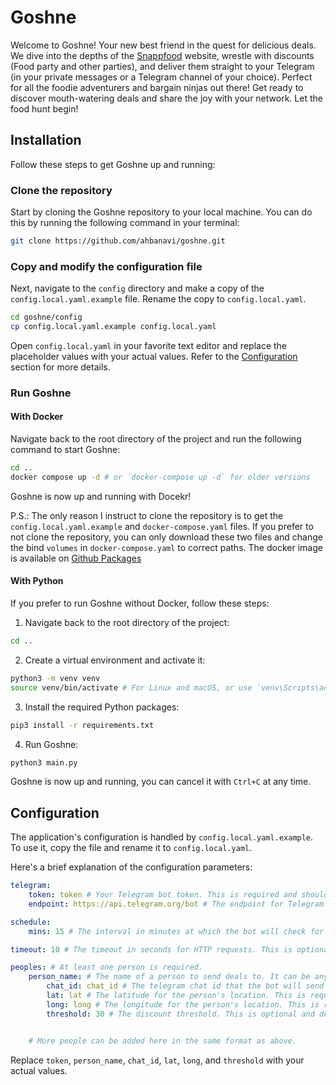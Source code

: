 # Goshne

Welcome to Goshne! Your new best friend in the quest for delicious deals. We dive into the depths of the [Snappfood](https://snappfood.ir/) website, wrestle with discounts (Food party and other parties), and deliver them straight to your Telegram (in your private messages or a Telegram channel of your choice). Perfect for all the foodie adventurers and bargain ninjas out there! Get ready to discover mouth-watering deals and share the joy with your network. Let the food hunt begin!

## Installation

Follow these steps to get Goshne up and running:

### Clone the repository

Start by cloning the Goshne repository to your local machine. You can do this by running the following command in your terminal:

```bash
git clone https://github.com/ahbanavi/goshne.git
```

### Copy and modify the configuration file

Next, navigate to the `config` directory and make a copy of the `config.local.yaml.example` file. Rename the copy to `config.local.yaml`.

```bash
cd goshne/config
cp config.local.yaml.example config.local.yaml
```

Open `config.local.yaml` in your favorite text editor and replace the placeholder values with your actual values. Refer to the [Configuration](#configuration) section for more details.

### Run Goshne

#### With Docker

Navigate back to the root directory of the project and run the following command to start Goshne:

```bash
cd ..
docker compose up -d # or `docker-compose up -d` for older versions
```

Goshne is now up and running with Docekr!

P.S.: The only reason I instruct to clone the repository is to get the `config.local.yaml.example` and `docker-compose.yaml` files. If you prefer to not clone the repository, you can only download these two files and change the bind `volumes` in `docker-compose.yaml` to correct paths. The docker image is available on [Github Packages](https://github.com/ahbanavi/goshne/pkgs/container/goshne)

#### With Python

If you prefer to run Goshne without Docker, follow these steps:

1. Navigate back to the root directory of the project:

```bash
cd ..
```

2. Create a virtual environment and activate it:

```bash
python3 -m venv venv
source venv/bin/activate # For Linux and macOS, or use `venv\Scripts\activate.bat` for windows cmd and `venv\Scripts\Activate.ps1` for powershell.
```

3. Install the required Python packages:

```bash
pip3 install -r requirements.txt
```

4. Run Goshne:

```bash
python3 main.py
```

Goshne is now up and running, you can cancel it with `Ctrl+C` at any time.

## Configuration

The application's configuration is handled by `config.local.yaml.example`. To use it, copy the file and rename it to `config.local.yaml`.

Here's a brief explanation of the configuration parameters:

```yaml
telegram:
    token: token # Your Telegram bot token. This is required and should be a string.
    endpoint: https://api.telegram.org/bot # The endpoint for Telegram bot API server. This is optional and defaults to https://api.telegram.org/bot. Your bot token will be appended to this.

schedule:
    mins: 15 # The interval in minutes at which the bot will check for discounts.

timeout: 10 # The timeout in seconds for HTTP requests. This is optional and defaults to 10 seconds.

peoples: # At least one person is required.
    person_name: # The name of a person to send deals to. It can be anything you want and doesn't have any effect on the bot's functionality, but should be unique and string.
        chat_id: chat_id # The telegram chat id that the bot will send deals to. This is required and should be integer, you can find it with the help of https://t.me/username_to_id_bot.
        lat: lat # The latitude for the person's location. This is required.
        long: long # The longitude for the person's location. This is required.
        threshold: 30 # The discount threshold. This is optional and defaults to 0. If set, the bot will only send deals with a discount greater than or equal to this value.


    # More people can be added here in the same format as above.
```

Replace `token`, `person_name`, `chat_id`, `lat`, `long`, and `threshold` with your actual values.
